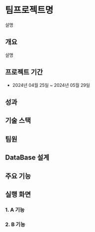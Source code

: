 # 팀프로젝트명
설명

## 개요
설명

## 프로젝트 기간
* 2024년 04월 25일 ~ 2024년 05월 29일

## 성과

## 기술 스택

## 팀원


## DataBase 설계

## 주요 기능

## 실행 화면

### 1. A 기능

### 2. B 기능


